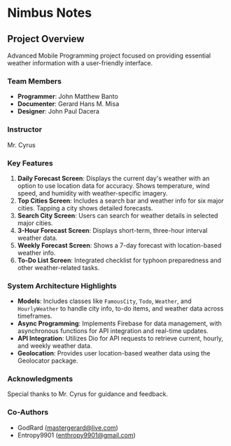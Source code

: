 # Nimbus Notes

## Project Overview
Advanced Mobile Programming project focused on providing essential weather information with a user-friendly interface.

### Team Members
- **Programmer**: John Matthew Banto
- **Documenter**: Gerard Hans M. Misa
- **Designer**: John Paul Dacera

### Instructor
Mr. Cyrus 

### Key Features

1. **Daily Forecast Screen**: Displays the current day's weather with an option to use location data for accuracy. Shows temperature, wind speed, and humidity with weather-specific imagery.
2. **Top Cities Screen**: Includes a search bar and weather info for six major cities. Tapping a city shows detailed forecasts.
3. **Search City Screen**: Users can search for weather details in selected major cities.
4. **3-Hour Forecast Screen**: Displays short-term, three-hour interval weather data.
5. **Weekly Forecast Screen**: Shows a 7-day forecast with location-based weather info.
6. **To-Do List Screen**: Integrated checklist for typhoon preparedness and other weather-related tasks.

### System Architecture Highlights

- **Models**: Includes classes like `FamousCity`, `Todo`, `Weather`, and `HourlyWeather` to handle city info, to-do items, and weather data across timeframes.
- **Async Programming**: Implements Firebase for data management, with asynchronous functions for API integration and real-time updates.
- **API Integration**: Utilizes Dio for API requests to retrieve current, hourly, and weekly weather data.
- **Geolocation**: Provides user location-based weather data using the Geolocator package.

### Acknowledgments
Special thanks to Mr. Cyrus for guidance and feedback.

### Co-Authors
- GodRard (mastergerard@live.com)
- Entropy9901 (enthropy9901@gmail.com)
